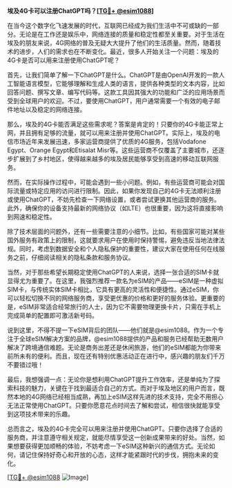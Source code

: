 **埃及4G卡可以注册ChatGPT吗？[[TG💪+ @esim1088](https://t.me/s/esim1088)]**

在当今这个数字化飞速发展的时代，互联网已经成为我们生活中不可或缺的一部分。无论是在工作还是娱乐中，网络连接的质量和稳定性都至关重要。对于生活在埃及的朋友来说，4G网络的普及无疑大大提升了他们的生活质量。然而，随着技术的进步，人们的需求也在不断变化。最近，很多人开始关注一个问题：埃及的4G卡是否可以用来注册使用ChatGPT呢？

首先，让我们简单了解一下ChatGPT是什么。ChatGPT是由OpenAI开发的一款人工智能语言模型，它能够理解和生成人类的语言，提供各种类型的文本内容，比如回答问题、撰写文章、编写代码等。这款工具因其强大的功能和广泛的应用场景而受到全球用户的欢迎。不过，要使用ChatGPT，用户通常需要一个有效的电子邮件地址以及稳定的网络连接。

那么，埃及的4G卡能否满足这些需求呢？答案是肯定的！只要你的4G卡能正常上网，并且拥有足够的流量，就可以用来注册并使用ChatGPT。实际上，埃及的电信市场近年来发展迅速，多家运营商提供了优质的4G服务，包括Vodafone Egypt、Orange Egypt和Etisalat Misr等。这些运营商不仅覆盖了主要城市，还逐步扩展到了乡村地区，使得越来越多的埃及居民能够享受到高速的移动互联网服务。

然而，在实际操作过程中，可能会遇到一些小问题。例如，有些运营商可能会对国际流量或特定应用的访问进行限制。因此，如果你发现自己的4G卡无法顺利注册或使用ChatGPT，不妨先检查一下网络设置，或者尝试更换其他运营商的服务。此外，确保你的设备支持最新的网络协议（如LTE）也很重要，因为这将直接影响到网速和稳定性。

除了技术层面的问题外，还有一些需要注意的小细节。比如，有些国家可能对某些国外服务有政策上的限制，这就要求用户在使用时保持警惕，避免违反当地法律法规。同时，考虑到数据安全和个人隐私保护的重要性，建议大家在使用任何在线服务之前，仔细阅读相关的隐私条款和服务协议。

当然，对于那些希望长期稳定使用ChatGPT的人来说，选择一张合适的SIM卡就显得尤为重要了。在这里，我强烈推荐一款名为eSIM的产品——eSIM是一种虚拟SIM卡，与传统实体SIM卡相比，它具有更高的灵活性和便捷性。通过eSIM，你可以轻松切换不同的网络服务商，享受更优惠的价格和更好的服务体验。更重要的是，eSIM非常适合经常旅行的人士，因为它不需要物理更换卡片，只需在手机上完成简单的配置即可激活新号码。

说到这里，不得不提一下eSIM背后的团队——他们就是@esim1088。作为一个专注于全球eSIM解决方案的品牌，@esim1088提供的产品和服务已经帮助无数用户解决了跨境通信难题。无论是商务出差还是休闲旅游，他们的eSIM都能为你带来前所未有的便利。而且，现在还有特别优惠活动正在进行中，感兴趣的朋友们千万不要错过哦！

最后，我想强调一点：无论你是想利用ChatGPT提升工作效率，还是单纯为了探索科技的魅力，关键在于找到最适合自己的方式。而对于埃及地区的用户而言，既然本地的4G网络已经相当成熟，再加上eSIM这样先进的技术支持，完全不用担心无法正常使用ChatGPT。只要你愿意花点时间去了解和尝试，相信很快就能享受到这项技术带来的乐趣。

总而言之，埃及的4G卡完全可以用来注册并使用ChatGPT。只要你选择了合适的服务商，并注意遵守相关规定，就能尽情享受这一创新成果带来的好处。当然，如果想要获得更加顺畅的体验，不妨考虑一下eSIM这种新兴的通信方式。无论如何，请记住保持好奇心和开放的心态，这样才能紧跟时代的步伐，拥抱未来的变化。

[[TG💪+ @esim1088](https://t.me/s/esim1088) ![Image](https://i.postimg.cc/4NQfJmqS/Snipaste-2025-05-13-00-14-12.png)]